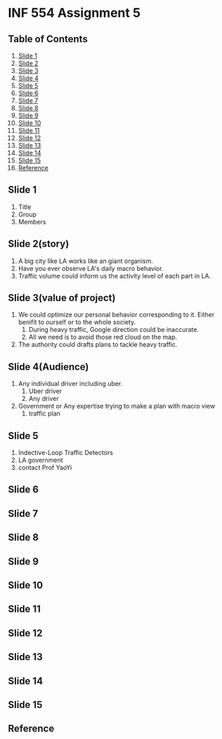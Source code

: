 # INF 554 Assignment 5

## Table of Contents
1. [Slide 1](#slide1)
1. [Slide 2](#slide2)
1. [Slide 3](#slide3)
1. [Slide 4](#slide4)
1. [Slide 5](#slide5)
1. [Slide 6](#slide6)
1. [Slide 7](#slide7)
1. [Slide 8](#slide8)
1. [Slide 9](#slide9)
1. [Slide 10](#slide10)
1. [Slide 11](#slide11)
1. [Slide 12](#slide12)
1. [Slide 13](#slide13)
1. [Slide 14](#slide14)
1. [Slide 15](#slide15)
6. [Reference](#ref)


<a name="slide1"></a>
## Slide 1
1. Title
2. Group
3. Members
<a name="slide2"></a>
## Slide 2(story)
1. A big city like LA works like an giant organism.
2. Have you ever observe LA's daily macro behavior.
3. Traffic volume could inform us the activity level of each part in LA.
<a name="slide3"></a>
## Slide 3(value of project)
1. We could optimize our personal behavior corresponding to it.
Either benifit to ourself or to the whole society.
    1. During heavy traffic, Google direction could be inaccurate.
    2. All we need is to avoid those red cloud on the map.
2. The authority could drafts plans to tackle heavy traffic.
<a name="slide4"></a>
## Slide 4(Audience)
1. Any individual driver including uber.
    1. Uber driver
    2. Any driver
2. Government or Any expertise trying to make a plan with macro view
    1. traffic plan
<a name="slide5"></a>
## Slide 5
1. Indective-Loop Traffic Detectors
2. LA government
3. contact Prof YaoYi
<a name="slide6"></a>
## Slide 6

<a name="slide7"></a>
## Slide 7

<a name="slide8"></a>
## Slide 8

<a name="slide9"></a>
## Slide 9

<a name="slide10"></a>
## Slide 10

<a name="slide11"></a>
## Slide 11

<a name="slide12"></a>
## Slide 12

<a name="slide13"></a>
## Slide 13

<a name="slide14"></a>
## Slide 14

<a name="slide15"></a>
## Slide 15

<a name="ref"></a>
## Reference


